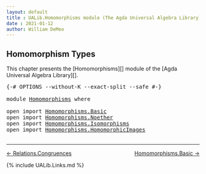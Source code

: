 ```yaml
---
layout: default
title : UALib.Homomorphisms module (The Agda Universal Algebra Library)
date : 2021-01-12
author: William DeMeo
---
```


## <a id="homomorphism-types">Homomorphism Types</a>

This chapter presents the [Homomorphisms][] module of the [Agda Universal Algebra Library][].

<pre class="Agda">
<a id="300" class="Symbol">{-#</a> <a id="304" class="Keyword">OPTIONS</a> <a id="312" class="Pragma">--without-K</a> <a id="324" class="Pragma">--exact-split</a> <a id="338" class="Pragma">--safe</a> <a id="345" class="Symbol">#-}</a>

<a id="350" class="Keyword">module</a> <a id="357" href="Homomorphisms.html" class="Module">Homomorphisms</a> <a id="371" class="Keyword">where</a>

<a id="378" class="Keyword">open</a> <a id="383" class="Keyword">import</a> <a id="390" href="Homomorphisms.Basic.html" class="Module">Homomorphisms.Basic</a>
<a id="410" class="Keyword">open</a> <a id="415" class="Keyword">import</a> <a id="422" href="Homomorphisms.Noether.html" class="Module">Homomorphisms.Noether</a>
<a id="444" class="Keyword">open</a> <a id="449" class="Keyword">import</a> <a id="456" href="Homomorphisms.Isomorphisms.html" class="Module">Homomorphisms.Isomorphisms</a>
<a id="483" class="Keyword">open</a> <a id="488" class="Keyword">import</a> <a id="495" href="Homomorphisms.HomomorphicImages.html" class="Module">Homomorphisms.HomomorphicImages</a>

</pre>

--------------------------------------

[← Relations.Congruences](Relations.Congruences.html)
<span style="float:right;">[Homomorphisms.Basic →](Homomorphisms.Basic.html)</span>

{% include UALib.Links.md %}

